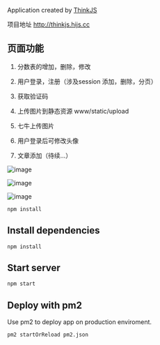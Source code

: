 
Application created by [ThinkJS](http://www.thinkjs.org)

项目地址 http://thinkjs.hijs.cc


## 页面功能

1. 分数表的增加，删除，修改

2. 用户登录，注册（涉及session 添加，删除，分页）

3. 获取验证码

4. 上传图片到静态资源 www/static/upload

5. 七牛上传图片 

6. 用户登录后可修改头像

7. 文章添加（待续...）

![image](https://www.hijs.cc/img/thinkjs2.png)

![image](https://www.hijs.cc/img/thinkjs.png)

![image](https://www.hijs.cc/img/thinkjs3.png)

```
npm install
```


## Install dependencies

```
npm install
```

## Start server

```
npm start
```

## Deploy with pm2

Use pm2 to deploy app on production enviroment.

```
pm2 startOrReload pm2.json
```